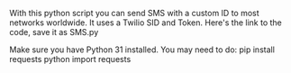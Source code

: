With this python script you can send SMS with a custom ID to most networks worldwide. It uses a Twilio SID and Token. Here's the link to the code, save it as SMS.py


Make sure you have Python 31 installed.
You may need to do:
pip install requests
python import requests
